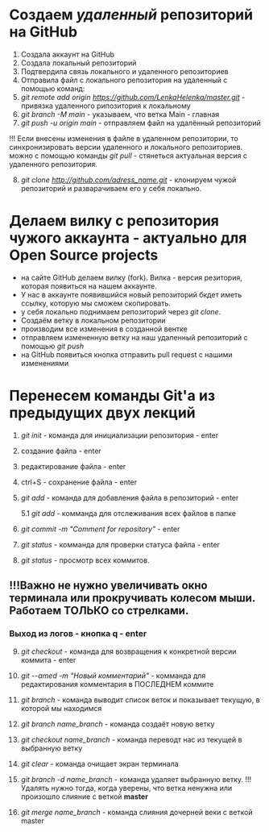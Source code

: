 
# Создаем *удаленный* репозиторий на GitHub 

1. Создала аккаунт на GitHub 
2. Создала локальный репозиторий
3. Подтвердила связь локального и удаленного репозиториев
4. Отправила файл с локального репозитория на удаленный с помощью команд: 
5. *git remote add origin https://github.com/LenkaHelenka/master.git* - привязка удаленного рипозитория к локальному
6. *git branch -M main* - указываем, что ветка Main  - главная
7. *git push -u origin main* - отправляем файл на удалённый репозиторий

!!! Если внесены изменения в файле в удаленном репозитории, то синхронизировать версии удаленного и локального репозиториев. можно с помощью команды *git pull* - стянеться актуальная версия с удаленного репозитория.

8. *git clone http://github.com/adress_name.git* - клонируем чужой репозиторий и разварачиваем его у себя локально.

# Делаем вилку с репозитория чужого аккаунта - актуально для Open Source projects

- на сайте GitHub делаем вилку (fork). Вилка - версия резитория, которая появиться на нашем аккаунте.
- У нас в аккаунте появившийся новый репозиторий бкдет иметь ссылку, которую мы сможем скопировать.
- у себя локально поднимаем репозиторий через *git clone*.
- Создаём ветку в локальном репозитории
- производим все изменения в созданной вентке
- отправляем измененную ветку на наш удаленный репозиторий с помощью *git push*
- на GitHub появиться кнопка отправить pull request с нашими изменениями

# Перенесем команды Git'a из предыдущих двух лекций

1. *git init* - команда для инициализации репозитория - enter
2. создание файла - enter
3. редактирование файла - enter
4. ctrl+S  - сохранение файла  - enter
5. *git add* - команда для добавления файла в репозиторий - enter
    
    5.1 *git add* - комманда для отслеживания всех файлов в папке
6. *git commit -m "Comment for repository"* - enter
7. *git status* - комманда для проверки статуса файла - enter
8. *git status* - просмотр всех коммитов. 
## !!!Важно не нужно увеличивать окно терминала или прокручивать колесом мыши. Работаем ТОЛЬКО со стрелками.
### Выход из логов - кнопка q - enter
9. *git checkout* - команда для возвращения к конкретной версии коммита - enter
10. *git --amed -m "Новый комментарий"* - комманда для редактирования комментария в ПОСЛЕДНЕМ коммите
11. *git branch* - команда выводит список веток и показывает текущую, в которой мы находимся

12. *git branch name_branch* - команда создаёт новую ветку

13. *git checkout name_branch* - команда переводт нас из текущей в выбранную ветку

14. *git clear* - команда очищает экран терминала

15. *git branch -d name_branch* - команда удаляет выбранную ветку.
!!! Удалять нужно тогда, когда уверены, что ветка ненужна или произошло слияние с веткой __master__

16. *git merge name_branch* - команда слияния дочерней веки с веткой master
